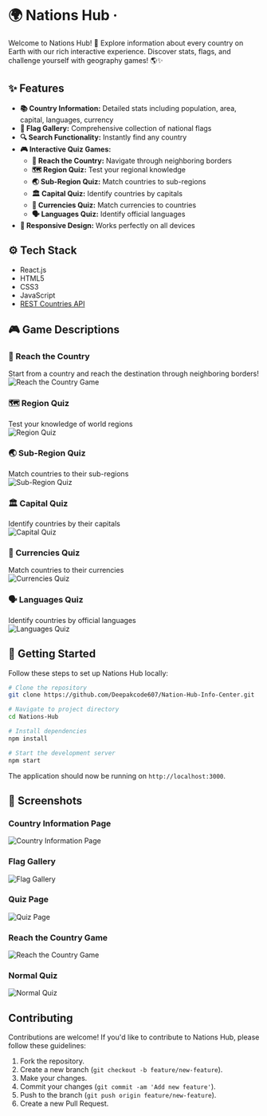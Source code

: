 # 🌍 Nations Hub &middot;

Welcome to Nations Hub! 🎉 Explore information about every country on Earth with our rich interactive experience. Discover stats, flags, and challenge yourself with geography games! 🌎✨

## ✨ Features

- **📚 Country Information:** Detailed stats including population, area, capital, languages, currency
- **🎌 Flag Gallery:** Comprehensive collection of national flags
- **🔍 Search Functionality:** Instantly find any country
- **🎮 Interactive Quiz Games:**
  - **🧭 Reach the Country:** Navigate through neighboring borders
  - **🗺️ Region Quiz:** Test your regional knowledge
  - **🌏 Sub-Region Quiz:** Match countries to sub-regions
  - **🏛️ Capital Quiz:** Identify countries by capitals
  - **💱 Currencies Quiz:** Match currencies to countries
  - **🗣️ Languages Quiz:** Identify official languages
- **📱 Responsive Design:** Works perfectly on all devices

## ⚙️ Tech Stack

- React.js
- HTML5
- CSS3
- JavaScript
- [REST Countries API](https://restcountries.com/)

## 🎮 Game Descriptions

### 🧭 Reach the Country
Start from a country and reach the destination through neighboring borders!  
![Reach the Country Game](/screenshots/reach-country.png)

### 🗺️ Region Quiz
Test your knowledge of world regions  
![Region Quiz](/screenshots/region-quiz.png)

### 🌏 Sub-Region Quiz
Match countries to their sub-regions  
![Sub-Region Quiz](/screenshots/subregion-quiz.png)

### 🏛️ Capital Quiz
Identify countries by their capitals  
![Capital Quiz](/screenshots/capital-quiz.png)

### 💱 Currencies Quiz
Match countries to their currencies  
![Currencies Quiz](/screenshots/currency-quiz.png)

### 🗣️ Languages Quiz
Identify countries by official languages  
![Languages Quiz](/screenshots/language-quiz.png)

## 🚀 Getting Started

Follow these steps to set up Nations Hub locally:

```bash
# Clone the repository
git clone https://github.com/Deepakcode607/Nation-Hub-Info-Center.git

# Navigate to project directory
cd Nations-Hub

# Install dependencies
npm install

# Start the development server
npm start
```

The application should now be running on `http://localhost:3000`.



## 📸 Screenshots

### Country Information Page

![Country Information Page](/screenshots/country-info.png)

### Flag Gallery

![Flag Gallery](/screenshots/flag-gallery.png)

### Quiz Page

![Quiz Page](/screenshots/quiz-page.png)

### Reach the Country Game

![Reach the Country Game](/screenshots/reach-the-country.png)

### Normal Quiz

![Normal Quiz](/screenshots/normal-quiz.png)

## Contributing

Contributions are welcome! If you'd like to contribute to Nations Hub, please follow these guidelines:

1. Fork the repository.
2. Create a new branch (`git checkout -b feature/new-feature`).
3. Make your changes.
4. Commit your changes (`git commit -am 'Add new feature'`).
5. Push to the branch (`git push origin feature/new-feature`).
6. Create a new Pull Request.







